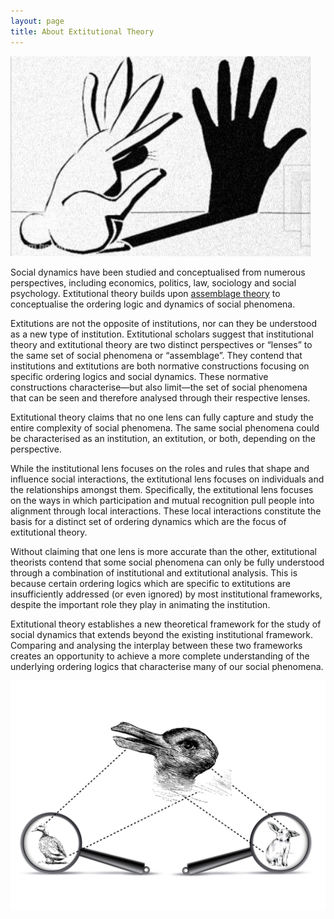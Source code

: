 ```yaml
---
layout: page
title: About Extitutional Theory
---
```


![](/assets/rabbit-hand-projection.jpeg)

Social dynamics have been studied and conceptualised from numerous perspectives, including economics, politics, law, sociology and social psychology. Extitutional theory builds upon [assemblage theory](https://en.wikipedia.org/wiki/Assemblage_theory) to conceptualise the ordering logic and dynamics of social phenomena.

Extitutions are not the opposite of institutions, nor can they be understood as a new type of institution. Extitutional scholars suggest that institutional theory and extitutional theory are two distinct perspectives or “lenses” to the same set of social phenomena or “assemblage”. They contend that institutions and extitutions are both normative constructions focusing on specific ordering logics and social dynamics. These normative constructions characterise—but also limit—the set of social phenomena that can be seen and therefore analysed through their respective lenses.

Extitutional theory claims that no one lens can fully capture and study the entire complexity of social phenomena. The same social phenomena could be characterised as an institution, an extitution, or both, depending on the perspective.

While the institutional lens focuses on the roles and rules that shape and influence social interactions, the extitutional lens focuses on individuals and the relationships amongst them. Specifically, the extitutional lens focuses on the ways in which participation and mutual recognition pull people into alignment through local interactions. These local interactions constitute the basis for a distinct set of ordering dynamics which are the focus of extitutional theory.

Without claiming that one lens is more accurate than the other, extitutional theorists contend that some social phenomena can only be fully understood through a combination of institutional and extitutional analysis. This is because certain ordering logics which are specific to extitutions are insufficiently addressed (or even ignored) by most institutional frameworks, despite the important role they play in animating the institution.

Extitutional theory establishes a new theoretical framework for the study of social dynamics that extends beyond the existing institutional framework. Comparing and analysing the interplay between these two frameworks creates an opportunity to achieve a more complete understanding of the underlying ordering logics that characterise many of our social phenomena.

![](/assets/extitution-institution-lenses.jpeg)
